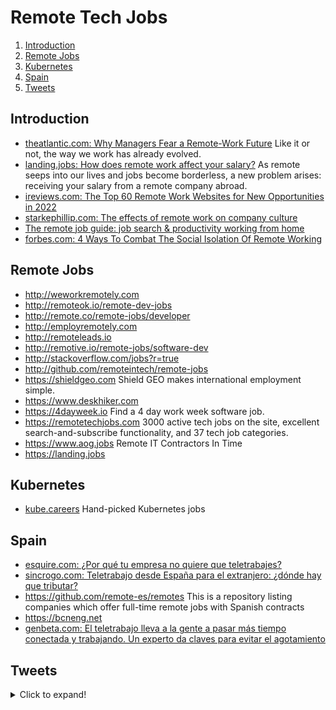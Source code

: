 # Remote Tech Jobs

1. [Introduction](#introduction)
2. [Remote Jobs](#remote-jobs)
3. [Kubernetes](#kubernetes)
4. [Spain](#spain)
5. [Tweets](#tweets)

## Introduction

- [theatlantic.com: Why Managers Fear a Remote-Work Future](https://www.theatlantic.com/ideas/archive/2021/07/work-from-home-benefits/619597/) Like it or not, the way we work has already evolved.
- [landing.jobs: How does remote work affect your salary?](https://landing.jobs/blog/how-does-remote-work-affect-your-salary/) As remote seeps into our lives and jobs become borderless, a new problem arises: receiving your salary from a remote company abroad.
- [ireviews.com: The Top 60 Remote Work Websites for New Opportunities in 2022](https://www.ireviews.com/the-top-60-remote-work-websites-for-new-opportunities-in-2022/)
- [starkephillip.com: The effects of remote work on company culture](https://starkephillip.com/the-effects-of-remote-work-on-company-culture/)
- [The remote job guide: job search & productivity working from home](https://resume.io/blog/remote-job-guide)
- [forbes.com: 4 Ways To Combat The Social Isolation Of Remote Working](https://www.forbes.com/sites/drsamanthamadhosingh/2023/12/18/4-ways-to-combat-the-social-isolation-of-remote-working)

## Remote Jobs

- http://weworkremotely.com
- http://remoteok.io/remote-dev-jobs
- http://remote.co/remote-jobs/developer
- http://employremotely.com
- http://remoteleads.io
- http://remotive.io/remote-jobs/software-dev
- http://stackoverflow.com/jobs?r=true
- http://github.com/remoteintech/remote-jobs
- https://shieldgeo.com Shield GEO makes international employment simple.
- https://www.deskhiker.com
- https://4dayweek.io Find a 4 day work week software job.
- https://remotetechjobs.com 3000 active tech jobs on the site, excellent search-and-subscribe functionality, and 37 tech job categories.
- https://www.aog.jobs Remote IT Contractors In Time
- https://landing.jobs

## Kubernetes

- [kube.careers](https://kube.careers/) Hand-picked Kubernetes jobs

## Spain

- [esquire.com: ¿Por qué tu empresa no quiere que teletrabajes?](https://www.esquire.com/es/trabajo/a37314227/teletrabajo-volver-oficina/)
- [sincrogo.com: Teletrabajo desde España para el extranjero: ¿dónde hay que tributar?](https://sincrogo.com/blog/actualidad-fiscal-contable/teletrabajo-desde-espana-para-el-extranjero-donde-hay-que-tributar/)
- https://github.com/remote-es/remotes This is a repository listing companies which offer full-time remote jobs with Spanish contracts
- https://bcneng.net
- [genbeta.com: El teletrabajo lleva a la gente a pasar más tiempo conectada y trabajando. Un experto da claves para evitar el agotamiento](https://www.genbeta.com/a-fondo/dar-flexibilidad-obligar-a-desconexion-teletrabajo-claves-para-mejorar-productividad-tu-equipo-trabajo)

## Tweets

<details>
  <summary>Click to expand!</summary>

<center>
<blockquote class="twitter-tweet"><p lang="en" dir="ltr">Every company that has told their employees they need to come back into the office is in for a rough surprise. <br><br>PSA: Your entire eng teams are hunting for new remote jobs and not telling you they’ll be leaving soon.</p>&mdash; Randall Kanna (@RandallKanna) <a href="https://twitter.com/RandallKanna/status/1406317668378955776?ref_src=twsrc%5Etfw">June 19, 2021</a></blockquote> <script async src="https://platform.twitter.com/widgets.js" charset="utf-8"></script>

<blockquote class="twitter-tweet"><p lang="en" dir="ltr">I heard there was a dress code <a href="https://t.co/sWdWKxhhLa">pic.twitter.com/sWdWKxhhLa</a></p>&mdash; Molly Struve 🦄 (@molly_struve) <a href="https://twitter.com/molly_struve/status/1440777471259860992?ref_src=twsrc%5Etfw">September 22, 2021</a></blockquote> <script async src="https://platform.twitter.com/widgets.js" charset="utf-8"></script>
</center>
</details>
